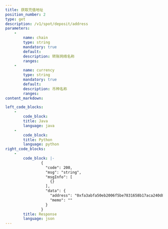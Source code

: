 ```yaml
---
title: 获取充值地址
position_number: 2
type: get
description: /v1/spot/deposit/address
parameters:
    -
        name: chain
        type: string
        mandatory: true
        default:
        description: 转账网络名称
        ranges:
    -
        name: currency
        type: string
        mandatory: true
        default:
        description: 币种名称
        ranges:
content_markdown: 

left_code_blocks:
    -
        code_block:
        title: Java
        language: java
    -
        code_block:
        title: Python
        language: python
right_code_blocks:
    -
        code_block: |-
                {
                  "code": 200,
                  "msg": "string",
                  "msgInfo": [
                    {}
                  ],
                  "data": {
                    "address": "0xfa3abfa50eb2006f5be7831658b17aca240d8526",     //钱包地址
                    "memo": ""
                  }
                }
        title: Response
        language: json
---
```

